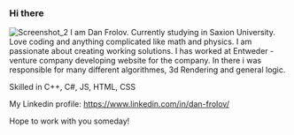 ### Hi there 
![Screenshot_2](https://github.com/Hit-Boy/Hit-Boy/assets/24712763/4d4e8718-c1a1-4345-9257-bace703588e9)
I am Dan Frolov. Currently studying in Saxion University. Love coding and anything complicated like math and physics. I am passionate about creating working solutions. I has worked at Entweder - venture company developing website for the company. In there i was responsible for many different algorithmes, 3d Rendering and general logic.

Skilled in C++, C#, JS, HTML, CSS

My Linkedin profile: https://www.linkedin.com/in/dan-frolov/

Hope to work with you someday!
<!--
**Hit-Boy/Hit-Boy** is a ✨ _special_ ✨ repository because its `README.md` (this file) appears on your GitHub profile.

Here are some ideas to get you started:

- 🔭 I’m currently working on ...
- 🌱 I’m currently learning ...
- 👯 I’m looking to collaborate on ...
- 🤔 I’m looking for help with ...
- 💬 Ask me about ...
- 📫 How to reach me: ...
- 😄 Pronouns: ...
- ⚡ Fun fact: ...
-->
